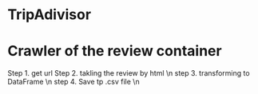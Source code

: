 # TripAdivisor
# Crawler of the review container
Step 1. get url 
Step 2. takling the review by html \n
step 3. transforming to DataFrame \n
step 4. Save tp .csv file \n


